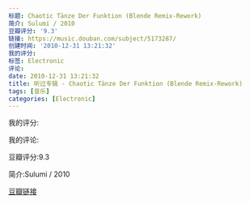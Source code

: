 ```yaml
---
标题: Chaotic Tänze Der Funktion (Blende Remix-Rework)
简介: Sulumi / 2010
豆瓣评分: '9.3'
链接: https://music.douban.com/subject/5173287/
创建时间: '2010-12-31 13:21:32'
我的评分:
标签: Electronic
评论:
date: 2010-12-31 13:21:32
title: 听过专辑 - Chaotic Tänze Der Funktion (Blende Remix-Rework)
tags: [音乐]
categories: [Electronic]
---
```


我的评分:

我的评论:

豆瓣评分:9.3

简介:Sulumi / 2010

[豆瓣链接](https://music.douban.com/subject/5173287/)

